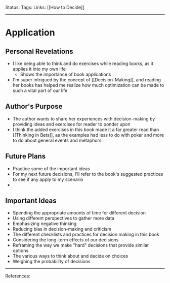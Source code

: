 Status:
Tags:
Links: [[How to Decide]]
___
# Application
## Personal Revelations
- I like being able to think and do exercises while reading books, as it applies it into my own life
	- Shows the importance of book applications
- I'm super intrigued by the concept of [[Decision-Making]], and reading her books has helped me realize how much optimization can be made to such a vital part of our life
## Author's Purpose
- The author wants to share her experiences with decision-making by providing ideas and exercises for reader to ponder upon
- I think the added exercises in this book made it a far greater read than [[Thinking in Bets]], as the examples had less to do with poker and more to do about general events and metaphors
## Future Plans
- Practice some of the important ideas
- For my next future decisions, I'll refer to the book's suggested practices to see if any apply to my scenario
- 
## Important Ideas
- Spending the appropriate amounts of time for different decision
- Using different perspectives to gather more data
- Emphasizing negative thinking
- Reducing bias in decision-making and criticism
- The different checklists and practices for decision making in this book
- Considering the long-term effects of our decisions
- Reframing the way we make "hard" decisions that provide similar options
- The various ways to think about and decide on choices
- Weighing the probability of decisions
___
References:
